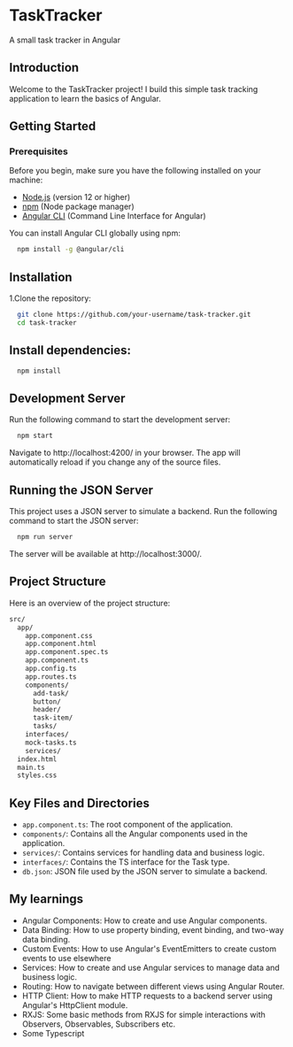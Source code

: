 # TaskTracker

A small task tracker in Angular

## Introduction

Welcome to the TaskTracker project! I build this simple task tracking application to learn the basics of Angular.

## Getting Started

### Prerequisites

Before you begin, make sure you have the following installed on your machine:

- [Node.js](https://nodejs.org/) (version 12 or higher)
- [npm](https://www.npmjs.com/) (Node package manager)
- [Angular CLI](https://angular.io/cli) (Command Line Interface for Angular)

You can install Angular CLI globally using npm:

```bash
  npm install -g @angular/cli
```

## Installation

1.Clone the repository:

```bash
  git clone https://github.com/your-username/task-tracker.git
  cd task-tracker
```

## Install dependencies:

```bash
  npm install
```

## Development Server

Run the following command to start the development server:

```bash
  npm start
```

Navigate to http://localhost:4200/ in your browser. The app will automatically reload if you change any of the source files.

## Running the JSON Server

This project uses a JSON server to simulate a backend. Run the following command to start the JSON server:

```bash
  npm run server
```

The server will be available at http://localhost:3000/.

## Project Structure
Here is an overview of the project structure:

```markdown
src/
  app/
    app.component.css
    app.component.html
    app.component.spec.ts
    app.component.ts
    app.config.ts
    app.routes.ts
    components/
      add-task/
      button/
      header/
      task-item/
      tasks/
    interfaces/
    mock-tasks.ts
    services/
  index.html
  main.ts
  styles.css
```

## Key Files and Directories
- `app.component.ts`: The root component of the application.
- `components/`: Contains all the Angular components used in the application.
- `services/`: Contains services for handling data and business logic.
- `interfaces/`: Contains the TS interface for the Task type.
- `db.json`: JSON file used by the JSON server to simulate a backend.

## My learnings

- Angular Components: How to create and use Angular components.
- Data Binding: How to use property binding, event binding, and two-way data binding.
- Custom Events: How to use Angular's EventEmitters to create custom events to use elsewhere
- Services: How to create and use Angular services to manage data and business logic.
- Routing: How to navigate between different views using Angular Router.
- HTTP Client: How to make HTTP requests to a backend server using Angular's HttpClient module.
- RXJS: Some basic methods from RXJS for simple interactions with Observers, Observables, Subscribers etc.
- Some Typescript
